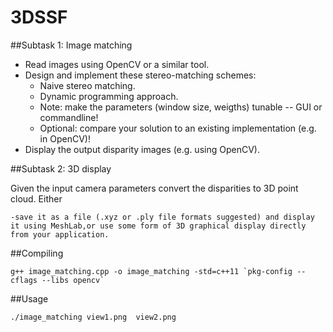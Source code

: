 # 3DSSF
##Subtask 1: Image matching

   - Read images using OpenCV or a similar tool.
   - Design and implement these stereo-matching schemes:
        - Naive stereo matching.
        - Dynamic programming approach.
        - Note: make the parameters (window size, weigths) tunable -- GUI or commandline!
        - Optional: compare your solution to an existing implementation (e.g. in OpenCV)!
   - Display the output disparity images (e.g. using OpenCV).

##Subtask 2: 3D display

Given the input camera parameters convert the disparities to 3D point cloud. Either

    -save it as a file (.xyz or .ply file formats suggested) and display it using MeshLab,or use some form of 3D graphical display directly from your application.


##Compiling
```
g++ image_matching.cpp -o image_matching -std=c++11 `pkg-config --cflags --libs opencv`
```

##Usage
```
./image_matching view1.png  view2.png 
```
